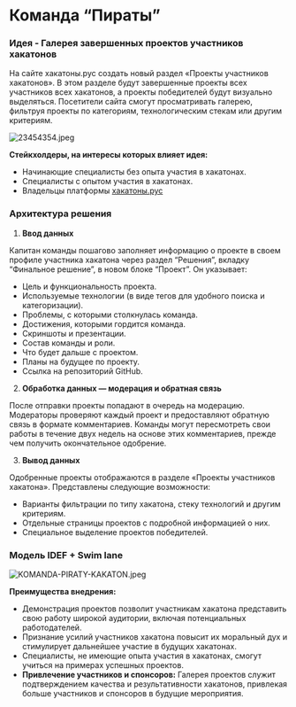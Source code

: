 # Команда “Пираты”

### Идея - Галерея завершенных проектов участников хакатонов

На сайте хакатоны.рус создать новый раздел «Проекты участников хакатонов». В этом разделе будут завершенные проекты всех участников всех хакатонов, а проекты победителей будут визуально выделяться. Посетители сайта смогут просматривать галерею, фильтруя проекты по категориям, технологическим стекам или другим критериям.

<img src="https://a.radikalfoto.host/2024/05/26/23454354.jpeg" alt="23454354.jpeg" border="0" />


**Стейкхолдеры, на интересы которых влияет идея:**

- Начинающие специалисты без опыта участия в хакатонах.
- Специалисты с опытом участия в хакатонах.
- Владельцы платформы [хакатоны.рус](http://хакатоны.рус)

### Архитектура решения

1. **Ввод данных**

Капитан команды пошагово заполняет информацию о проекте в своем профиле участника хакатона через раздел “Решения”, вкладку “Финальное решение”, в новом блоке “Проект”. Он указывает:

- Цель и функциональность проекта.
- Используемые технологии (в виде тегов для удобного поиска и категоризации).
- Проблемы, с которыми столкнулась команда.
- Достижения, которыми гордится команда.
- Скриншоты и презентации.
- Состав команды и роли.
- Что будет дальше с проектом.
- Планы на будущее по проекту.
- Ссылка на репозиторий GitHub.

2. **Обработка данных — модерация и обратная связь**

После отправки проекты попадают в очередь на модерацию. Модераторы проверяют каждый проект и предоставляют обратную связь в формате комментариев. Команды могут пересмотреть свои работы в течение двух недель на основе этих комментариев, прежде чем получить окончательное одобрение.

3. **Вывод данных**

Одобренные проекты отображаются в разделе «Проекты участников хакатона». Представлены следующие возможности:

- Варианты фильтрации по типу хакатона, стеку технологий и другим критериям.
- Отдельные страницы проектов с подробной информацией о них.
- Специальное выделение проектов победителей.

### Модель IDEF + Swim lane
<img src="https://a.radikalfoto.host/2024/05/26/KOMANDA-PIRATY-KAKATON.jpeg" alt="KOMANDA-PIRATY-KAKATON.jpeg" border="0" />

**Преимущества внедрения:**

- Демонстрация проектов позволит участникам хакатона представить свою работу широкой аудитории, включая потенциальных работодателей.
- Признание усилий участников хакатона повысит их моральный дух и стимулирует дальнейшее участие в будущих хакатонах.
- Специалисты, не имеющие опыта участия в хакатонах, смогут учиться на примерах успешных проектов.
- **Привлечение участников и спонсоров:** Галерея проектов служит подтверждением качества и результативности хакатонов, привлекая больше участников и спонсоров в будущие мероприятия.
